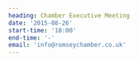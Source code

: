 ```yaml
---
heading: Chamber Executive Meeting
date: '2015-08-26'
start-time: '18:00'
end-time: '-'
email: 'info@romseychamber.co.uk'
---
```

